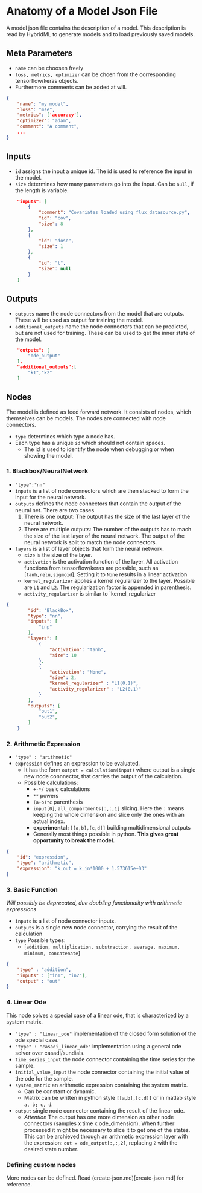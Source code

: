 # Anatomy of a Model Json File
A model json file contains the description of a model.
This description is read by HybridML to generate models and to load previously saved models.

## Meta Parameters
* `name` can be choosen freely
* `loss, metrics, optimizer` can be choen from the corresponding tensorflow/keras objects.
* Furthermore comments can be added at will.
```json
{
    "name": "my model",
    "loss": "mse",
    "metrics": ['accuracy'],
    "optimizer": "adam",
    "comment": "A comment",
    ...
}
```
## Inputs
* `id` assigns the input a unique id. The id is used to reference the input in the model.
* `size` determines how many parameters go into the input. Can be `null`, if the length is variable.

```json
    "inputs": [
        {
            "comment": "Covariates loaded using flux_datasource.py",
            "id": "cov",
            "size": 8
        },
        {
            "id": "dose",
            "size": 1
        },
        {
            "id": "t",
            "size": null
        }
    ]
```
## Outputs
* `outputs` name the node connectors from the model that are outputs. These will be used as output for training the model.
* `additional_outputs` name the node connectors that can be predicted, but are not used for training. These can be used to get the inner state of the model.

```json
    "outputs": [
        "ode_output"
    ],
    "additional_outputs":[
        "k1","k2"
    ]
```    
## Nodes
The model is defined as feed forward network.
It consists of nodes, which themselves can be models.
The nodes are connected with node connectors.
* `type` determines which type a node has.
* Each type has a unique `id` which should not contain spaces.
  * The id is used to identify the node when debugging or when showing the model.
### 1. Blackbox/NeuralNetwork
* `"type":"nn"`
* `inputs` is a list of node connectors which are then stacked to form the input for the neural network.
* `outputs` defines the node connectors that contain the output of the neural net. There are two cases
    1. There is one output: The output has the size of the last layer of the neural network.
    2. There are multiple outputs: The number of the outputs has to mach the size of the last layer of the neural network. The output of the neural network is split to match the node connectors.
* `layers` is a list of layer objects that form the neural network.
  * `size` is the size of the layer.
  * `activation` is the activation function of the layer. All activation functions from tensorflow/keras are possible, such as [`tanh,relu,sigmoid`]. Setting it to `None` results in a linear activation
  * `kernel_regularizer` applies a kernel regularizer to the layer. Possible are `L1` and `L2`. The regularization factor is appended in parenthesis.
  * `activity_regularizer` is similar to `kernel_regularizer


```json
{
        "id": "BlackBox",
        "type": "nn",
        "inputs": [
            "inp"
        ],
        "layers": [
            {
                "activation": "tanh",
                "size": 10
            },
            {
                "activation": "None",
                "size": 2,
                "kernel_regularizer" : "L1(0.1)",
                "activity_regularizer" : "L2(0.1)"
            }
        ],
        "outputs": [
            "out1",
            "out2",
        ]
    }
```

### 2. Arithmetic Expression
* `"type" : "arithmetic"`
* `expression` defines an expression to be evaluated.
  * It has the form `output = calculation(input)` where output is a single new node connnector, that carries the output of the calculation.
  * Possible calculations:
    * `+-*/` basic calculations
    * `**` powers
    * `(a+b)*c` parenthesis
    * `input[0]`, `all_compartments[:,:,1]` slicing. Here the `:` means keeping the whole dimension and slice only the ones with an actual index.
    * **experimental:** `[[a,b],[c,d]]` building multidimensional outputs 
    * Generally most things possible in python. **This gives great opportunity to break the model.**
```json
{
    "id": "expression",
    "type": "arithmetic",
    "expression": "k_out = k_in*1000 + 1.573615e+03"
}
```

### 3. Basic Function
*Will possibly be deprecated, due doubling functionality with arithmetic expressions*
* `inputs` is a list of node connector inputs.
* `outputs` is a single new node connector, carrying the result of the calculation
* `type` Possible types:
  * [`addition, multiplication, substraction, average, maximum, minimum, concatenate`]

```json
{
    "type" : "addition",
    "inputs" : ["in1", "in2"],
    "output" : "out"
}
```

### 4. Linear Ode
This node solves a special case of a linear ode, that is characterized by a system matrix.
* `"type" : "linear_ode"` implementation of the closed form solution of the ode special case.
* `"type" : "casadi_linear_ode"` implementation using a general ode solver over casadi/sundials.
* `time_series_input` the node connector containing the time series for the sample.
* `initial_value_input` the node connector containing the initial value of the ode for the sample.
* `system_matrix` an arithmetic expression containing the system matrix.
    * Can be constant or dynamic.
    * Matrix can be written in python style `[[a,b],[c,d]]` or in matlab style `a, b; c, d`.
* `output` single node connector containing the result of the linear ode.
  * *Attention* The output has one more dimension as other node connectors (samples x time x ode_dimension). When further processed it might be necessary to slice it to get one of the states. This can be archieved through an arithmetic expression layer with the expression: `out = ode_output[:,:,2]`, replacing `2` with the desired state number.


### Defining custom nodes
More nodes can be defined.
Read (create-json.md)[create-json.md] for reference.